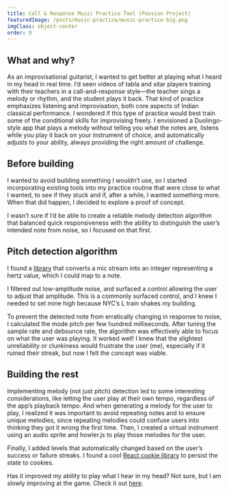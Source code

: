 ```yaml
---
title: Call & Response Music Practice Tool (Passion Project)
featuredImage: /posts/music-practice/music-practice-big.png
imgClass: object-center
order: 9
---
```


## What and why?

As an improvisational guitarist, I wanted to get better at playing what I heard in my head in real time. I’d seen videos of tabla and sitar players training with their teachers in a call-and-response style—the teacher sings a melody or rhythm, and the student plays it back. That kind of practice emphasizes listening and improvisation, both core aspects of Indian classical performance. I wondered if this type of practice would best train some of the conditional skills for improvising freely. I envisioned a Duolingo-style app that plays a melody without telling you what the notes are, listens while you play it back on your instrument of choice, and automatically adjusts to your ability, always providing the right amount of challenge.

## Before building

I wanted to avoid building something I wouldn’t use, so I started incorporating existing tools into my practice routine that were close to what I wanted, to see if they stuck and if, after a while, I wanted something more. When that did happen, I decided to explore a proof of concept.

I wasn’t sure if I’d be able to create a reliable melody detection algorithm that balanced quick responsiveness with the ability to distinguish the user’s intended note from noise, so I focused on that first.

## Pitch detection algorithm

I found a [library](https://github.com/peterkhayes/pitchfinder) that converts a mic stream into an integer representing a hertz value, which I could map to a note.

I filtered out low-amplitude noise, and surfaced a control allowing the user to adjust that amplitude. This is a commonly surfaced control, and I knew I needed to set mine high because NYC’s L train shakes my building.

To prevent the detected note from erratically changing in response to noise, I calculated the mode pitch per few hundred milliseconds. After tuning the sample rate and debounce rate, the algorithm was effectively able to focus on what the user was playing. It worked well! I knew that the slightest unreliability or clunkiness would frustrate the user (me), especially if it ruined their streak, but now I felt the concept was viable.

## Building the rest

Implementing melody (not just pitch) detection led to some interesting considerations, like letting the user play at their own tempo, regardless of the app’s playback tempo. And when generating a melody for the user to play, I realized it was important to avoid repeating notes and to ensure unique melodies, since repeating melodies could confuse users into thinking they got it wrong the first time. Then, I created a virtual instrument using an audio sprite and howler.js to play those melodies for the user.

Finally, I added levels that automatically changed based on the user’s success or failure streaks. I found a cool [React cookie library](https://www.npmjs.com/package/react-cookie) to persist the state to cookies.

Has it improved my ability to play what I hear in my head? Not sure, but I am slowly improving at the game. Check it out [here](https://music-practice.jaredsalzano.com/).
